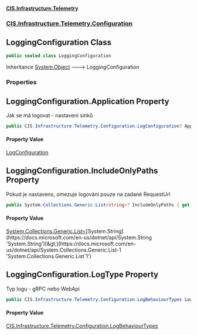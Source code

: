 #### [CIS.Infrastructure.Telemetry](index.md 'index')
### [CIS.Infrastructure.Telemetry.Configuration](CIS.Infrastructure.Telemetry.Configuration.md 'CIS.Infrastructure.Telemetry.Configuration')

## LoggingConfiguration Class

```csharp
public sealed class LoggingConfiguration
```

Inheritance [System.Object](https://docs.microsoft.com/en-us/dotnet/api/System.Object 'System.Object') &#129106; LoggingConfiguration
### Properties

<a name='CIS.Infrastructure.Telemetry.Configuration.LoggingConfiguration.Application'></a>

## LoggingConfiguration.Application Property

Jak se má logovat - nastavení sinků

```csharp
public CIS.Infrastructure.Telemetry.Configuration.LogConfiguration? Application { get; set; }
```

#### Property Value
[LogConfiguration](CIS.Infrastructure.Telemetry.Configuration.LogConfiguration.md 'CIS.Infrastructure.Telemetry.Configuration.LogConfiguration')

<a name='CIS.Infrastructure.Telemetry.Configuration.LoggingConfiguration.IncludeOnlyPaths'></a>

## LoggingConfiguration.IncludeOnlyPaths Property

Pokud je nastaveno, omezuje logování pouze na zadané RequestUrl

```csharp
public System.Collections.Generic.List<string>? IncludeOnlyPaths { get; set; }
```

#### Property Value
[System.Collections.Generic.List&lt;](https://docs.microsoft.com/en-us/dotnet/api/System.Collections.Generic.List-1 'System.Collections.Generic.List`1')[System.String](https://docs.microsoft.com/en-us/dotnet/api/System.String 'System.String')[&gt;](https://docs.microsoft.com/en-us/dotnet/api/System.Collections.Generic.List-1 'System.Collections.Generic.List`1')

<a name='CIS.Infrastructure.Telemetry.Configuration.LoggingConfiguration.LogType'></a>

## LoggingConfiguration.LogType Property

Typ logu - gRPC nebo WebApi

```csharp
public CIS.Infrastructure.Telemetry.Configuration.LogBehaviourTypes LogType { get; set; }
```

#### Property Value
[CIS.Infrastructure.Telemetry.Configuration.LogBehaviourTypes](https://docs.microsoft.com/en-us/dotnet/api/CIS.Infrastructure.Telemetry.Configuration.LogBehaviourTypes 'CIS.Infrastructure.Telemetry.Configuration.LogBehaviourTypes')